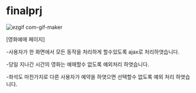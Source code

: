 # finalprj

![ezgif com-gif-maker](https://user-images.githubusercontent.com/65701774/166902472-c41d4c1e-51e2-421a-ba67-119f267aebef.gif)


[영화예매 페이지]


-사용자가 한 화면에서 모든 동작을 처리하게 할수있도록 ajax로 처리하엿습니다.

-당일 지나간 시간의 영화는 예매할수 없도록 예외처리 하엿습니다.

-좌석도 마찬가지로 다른 사용자가 예약을 하엿으면 선택할수 없도록 예외 처리 하엿습니다.

